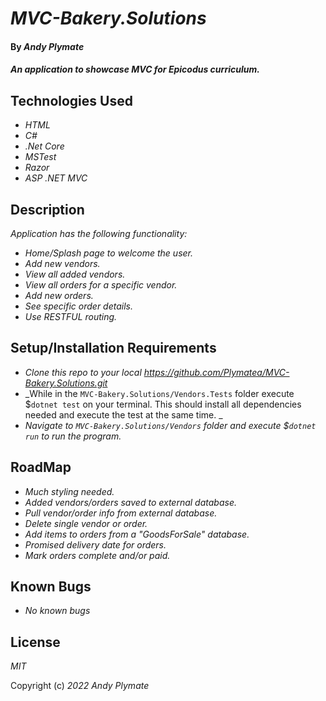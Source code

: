 # _MVC-Bakery.Solutions_

#### By _**Andy Plymate**_

#### _An application to showcase MVC for Epicodus curriculum._

## Technologies Used

* _HTML_
* _C#_
* _.Net Core_
* _MSTest_
* _Razor_
* _ASP .NET MVC_

## Description

_Application has the following functionality:_
* _Home/Splash page to welcome the user._
* _Add new vendors._
* _View all added vendors._
* _View all orders for a specific vendor._
* _Add new orders._
* _See specific order details._
* _Use RESTFUL routing._

## Setup/Installation Requirements

* _Clone this repo to your local https://github.com/Plymatea/MVC-Bakery.Solutions.git_
* _While in the `MVC-Bakery.Solutions/Vendors.Tests` folder execute $`dotnet test` on your terminal. This should install all dependencies needed and execute the test at the same time. _
* _Navigate to `MVC-Bakery.Solutions/Vendors` folder and execute $`dotnet run` to run the program._

## RoadMap

* _Much styling needed._
* _Added vendors/orders saved to external database._
* _Pull vendor/order info from external database._
* _Delete single vendor or order._
* _Add items to orders from a "GoodsForSale" database._
* _Promised delivery date for orders._
* _Mark orders complete and/or paid._

## Known Bugs

* _No known bugs_

## License

_MIT_

Copyright (c) _2022_ _Andy Plymate_